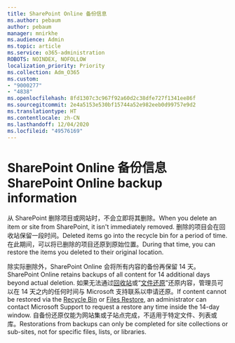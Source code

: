 ```yaml
---
title: SharePoint Online 备份信息
ms.author: pebaum
author: pebaum
manager: mnirkhe
ms.audience: Admin
ms.topic: article
ms.service: o365-administration
ROBOTS: NOINDEX, NOFOLLOW
localization_priority: Priority
ms.collection: Adm_O365
ms.custom:
- "9000277"
- "4838"
ms.openlocfilehash: 8fd1307c3c967f92a60d2c38dfe727f1341ee86f
ms.sourcegitcommit: 2e4a5153e530bf15744a52e982eeb0d99757e9d2
ms.translationtype: HT
ms.contentlocale: zh-CN
ms.lasthandoff: 12/04/2020
ms.locfileid: "49576169"
---
```

# <a name="sharepoint-online-backup-information"></a><span data-ttu-id="9842d-102">SharePoint Online 备份信息</span><span class="sxs-lookup"><span data-stu-id="9842d-102">SharePoint Online backup information</span></span>

<span data-ttu-id="9842d-103">从 SharePoint 删除项目或网站时，不会立即将其删除。</span><span class="sxs-lookup"><span data-stu-id="9842d-103">When you delete an item or site from SharePoint, it isn't immediately removed.</span></span> <span data-ttu-id="9842d-104">删除的项目会在回收站保留一段时间。</span><span class="sxs-lookup"><span data-stu-id="9842d-104">Deleted items go into the recycle bin for a period of time.</span></span> <span data-ttu-id="9842d-105">在此期间，可以将已删除的项目还原到原始位置。</span><span class="sxs-lookup"><span data-stu-id="9842d-105">During that time, you can restore the items you deleted to their original location.</span></span>

<span data-ttu-id="9842d-106">除实际删除外，SharePoint Online 会将所有内容的备份再保留 14 天。</span><span class="sxs-lookup"><span data-stu-id="9842d-106">SharePoint Online retains backups of all content for 14 additional days beyond actual deletion.</span></span> <span data-ttu-id="9842d-107">如果无法通过[回收站](https://support.microsoft.com/office/restore-deleted-items-from-the-site-collection-recycle-bin-5fa924ee-16d7-487b-9a0a-021b9062d14b)或“[文件还原](https://support.microsoft.com/office/restore-your-onedrive-fa231298-759d-41cf-bcd0-25ac53eb8a15)”还原内容，管理员可以在 14 天之内的任何时间与 Microsoft 支持联系以申请还原。</span><span class="sxs-lookup"><span data-stu-id="9842d-107">If content cannot be restored via the [Recycle Bin](https://support.microsoft.com/office/restore-deleted-items-from-the-site-collection-recycle-bin-5fa924ee-16d7-487b-9a0a-021b9062d14b) or [Files Restore](https://support.microsoft.com/office/restore-your-onedrive-fa231298-759d-41cf-bcd0-25ac53eb8a15), an administrator can contact Microsoft Support to request a restore any time inside the 14-day window.</span></span> <span data-ttu-id="9842d-108">自备份还原仅能为网站集或子站点完成，不适用于特定文件、列表或库。</span><span class="sxs-lookup"><span data-stu-id="9842d-108">Restorations from backups can only be completed for site collections or sub-sites, not for specific files, lists, or libraries.</span></span>
